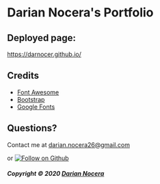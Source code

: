 # Darian Nocera's Portfolio

## Deployed page:

https://darnocer.github.io/

## Credits

- [Font Awesome](https://fontawesome.com/)
- [Bootstrap](https://getbootstrap.com/)
- [Google Fonts](https://fonts.google.com/)

## Questions?

Contact me at [darian.nocera26@gmail.com](mailto:darian.nocera26@gmail.com)

or [![Follow on Github](https://img.shields.io/github/followers/darnocer?label=Follow&style=social)](http://www.github.com/darnocer)

##### Copyright © 2020 [Darian Nocera](http://www.github.com/darnocer)
